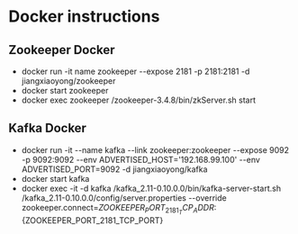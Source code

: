 Docker instructions
============================
Zookeeper Docker
----------------------------
- docker run -it name  zookeeper --expose 2181 -p 2181:2181 -d jiangxiaoyong/zookeeper
- docker start zookeeper
- docker exec zookeeper /zookeeper-3.4.8/bin/zkServer.sh start

Kafka Docker
----------------------------
- docker run -it --name kafka --link zookeeper:zookeeper --expose 9092 -p 9092:9092 --env ADVERTISED_HOST='192.168.99.100' --env ADVERTISED_PORT=9092 -d jiangxiaoyong/kafka
- docker start kafka
- docker exec -it -d kafka /kafka_2.11-0.10.0.0/bin/kafka-server-start.sh /kafka_2.11-0.10.0.0/config/server.properties --override zookeeper.connect=${ZOOKEEPER_PORT_2181_TCP_ADDR}:${ZOOKEEPER_PORT_2181_TCP_PORT}